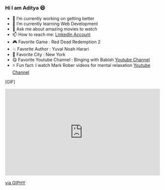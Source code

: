 ### Hi I am Aditya 😄

<!--
**Aditya-Ayyagari/Aditya-Ayyagari** is a ✨ _special_ ✨ repository because its `README.md` (this file) appears on your GitHub profile.

Here are some ideas to get you started: -->

- 🔭 I’m currently working on getting better
- 🌱 I’m currently learning Web Development
- 💬 Ask me about amazing movies to watch
- 📫 How to reach me: [LinkedIn Account](https://www.linkedin.com/in/aditya2000)
- 🎮 Favorite Game : Red Dead Redemption 2
- 💥 Favorite Author : Yuval Noah Harari
- 🗽 Favorite City : New York
- 😋 Favorite Youtube Channel : Binging with Babish [Youtube Channel](https://www.youtube.com/c/bingingwithbabish)
- ⚡ Fun fact: I watch Mark Rober videos for mental relaxation [Youtube Channel](https://www.youtube.com/channel/UCY1kMZp36IQSyNx_9h4mpCg)

[GIF]<div style="width:100%;height:0;padding-bottom:56%;position:relative;"><iframe src="https://giphy.com/embed/3og0IHyZMxZNkNOWT6" width="100%" height="100%" style="position:absolute" frameBorder="0" class="giphy-embed" allowFullScreen></iframe></div><p><a href="https://giphy.com/gifs/prepareforwinter-game-of-thrones-snow-3og0IHyZMxZNkNOWT6">via GIPHY</a></p>

